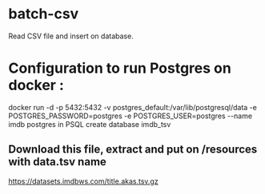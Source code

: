 # batch-csv
Read CSV file and insert on database.

# Configuration to run Postgres on docker :
  docker run -d -p 5432:5432
  -v postgres_default:/var/lib/postgresql/data
  -e POSTGRES_PASSWORD=postgres
  -e POSTGRES_USER=postgres
  --name imdb postgres
 in PSQL create database imdb_tsv

## Download this file, extract and put on /resources with data.tsv name
https://datasets.imdbws.com/title.akas.tsv.gz